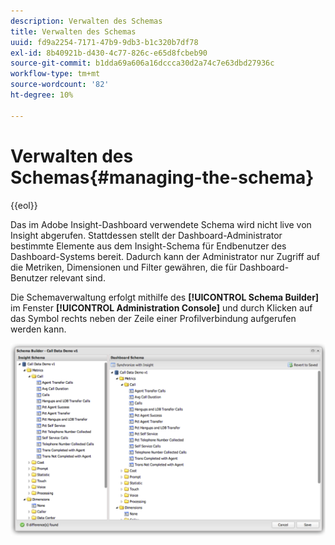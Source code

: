 ```yaml
---
description: Verwalten des Schemas
title: Verwalten des Schemas
uuid: fd9a2254-7171-47b9-9db3-b1c320b7df78
exl-id: 8b40921b-d430-4c77-826c-e65d8fcbeb90
source-git-commit: b1dda69a606a16dccca30d2a74c7e63dbd27936c
workflow-type: tm+mt
source-wordcount: '82'
ht-degree: 10%

---
```


# Verwalten des Schemas{#managing-the-schema}

{{eol}}

Das im Adobe Insight-Dashboard verwendete Schema wird nicht live von Insight abgerufen. Stattdessen stellt der Dashboard-Administrator bestimmte Elemente aus dem Insight-Schema für Endbenutzer des Dashboard-Systems bereit. Dadurch kann der Administrator nur Zugriff auf die Metriken, Dimensionen und Filter gewähren, die für Dashboard-Benutzer relevant sind.

Die Schemaverwaltung erfolgt mithilfe des **[!UICONTROL Schema Builder]** im Fenster **[!UICONTROL Administration Console]** und durch Klicken auf das Symbol rechts neben der Zeile einer Profilverbindung aufgerufen werden kann.

![](assets/schema_builder.png)
